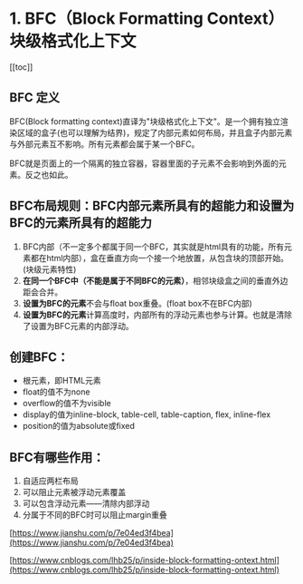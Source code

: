 # 1. BFC（Block Formatting Context）块级格式化上下文

[[toc]]

## BFC 定义
BFC(Block formatting context)直译为"块级格式化上下文"。是一个拥有独立渲染区域的盒子(也可以理解为结界)，规定了内部元素如何布局，并且盒子内部元素与外部元素互不影响。所有元素都会属于某一个BFC。

BFC就是页面上的一个隔离的独立容器，容器里面的子元素不会影响到外面的元素。反之也如此。


## BFC布局规则：BFC内部元素所具有的超能力和设置为BFC的元素所具有的超能力
   1. BFC内部（不一定多个都属于同一个BFC，其实就是html具有的功能，所有元素都在html内部），盒在垂直方向一个接一个地放置，从包含块的顶部开始。(块级元素特性)
   2. **在同一个BFC中（不能是属于不同BFC的元素）**，相邻块级盒之间的垂直外边距会合并。
   3. **设置为BFC的元素**不会与float box重叠。(float box不在BFC内部)
   4. **设置为BFC的元素**计算高度时，内部所有的浮动元素也参与计算。也就是清除了设置为BFC元素的内部浮动。

## 创建BFC：
   - 根元素，即HTML元素
   - float的值不为none
   - overflow的值不为visible
   - display的值为inline-block, table-cell, table-caption, flex, inline-flex
   - position的值为absolute或fixed

## BFC有哪些作用：
   1. 自适应两栏布局
   2. 可以阻止元素被浮动元素覆盖
   3. 可以包含浮动元素——清除内部浮动
   4. 分属于不同的BFC时可以阻止margin重叠


[https://www.jianshu.com/p/7e04ed3f4bea](https://www.jianshu.com/p/7e04ed3f4bea)

[https://www.cnblogs.com/lhb25/p/inside-block-formatting-ontext.html](https://www.cnblogs.com/lhb25/p/inside-block-formatting-ontext.html)